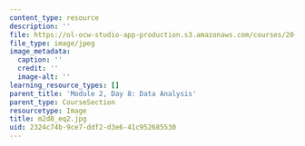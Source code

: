 ```yaml
---
content_type: resource
description: ''
file: https://ol-ocw-studio-app-production.s3.amazonaws.com/courses/20-109-laboratory-fundamentals-in-biological-engineering-spring-2010/2324c74b9ce7ddf2d3e641c952685530_m2d8_eq2.jpg
file_type: image/jpeg
image_metadata:
  caption: ''
  credit: ''
  image-alt: ''
learning_resource_types: []
parent_title: 'Module 2, Day 8: Data Analysis'
parent_type: CourseSection
resourcetype: Image
title: m2d8_eq2.jpg
uid: 2324c74b-9ce7-ddf2-d3e6-41c952685530
---
```

